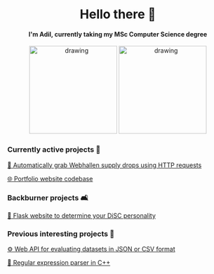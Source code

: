 <h1 align="center">Hello there 👋</h1>
<h4 align="center">I'm Adil, currently taking my MSc Computer Science degree</h4>

<div align="center">
<img src="https://github-readme-stats.vercel.app/api?username=adilius&count_private=true&show_icons=true&include_all_commits=true&hide_rank=true" alt="drawing" height="200"/> <img src="https://github-readme-stats.vercel.app/api/top-langs/?username=adilius&layout=compact&langs_count=8" alt="drawing" height="200"/>
</div>



<h3 align="left">Currently active projects 📍</h3>

[🤖 Automatically grab Webhallen supply drops using HTTP requests](https://github.com/Adilius/AdiliusWSDG)

[🌐 Portfolio website codebase](https://github.com/Adilius/adilius.github.io)

<h3 align="left">Backburner projects 🛋️</h3>

[🧠 Flask website to determine your DiSC personality](https://fourpersonalityquiz.herokuapp.com/)

<h3 align="left">Previous interesting projects 📜</h3>

[⚙️ Web API for evaluating datasets in JSON or CSV format](https://github.com/Adilius/DIGG_ML-AI_API)

[🔎 Regular expression parser in C++](https://github.com/Adilius/regex-parser)

